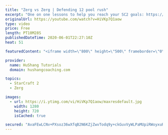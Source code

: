 ```yaml
---
title: "Zerg vs Zerg | Defending 12 pool rush"
excerpt: "One on one lessons to help you reach your SC2 goals: https://www.hushangcoaching.com ------------------------------------------------------------------------------------------------------- In this guide we take a look at how to defend one of the most infamous \"zerg rushes\" in sc2: the 12 pool. This rush"
originalUrl: https://youtube.com/watch?v=HiVKp7Q1aow
type: video
price: Free
length: PT10M28S
publishedDateTime: 2020-06-01T22:27:10Z
heat: 51

featuredContent: "<iframe width=\"800\" height=\"500\" frameborder=\"0\" src=\"https://www.youtube.com/embed/HiVKp7Q1aow\" allow=\"accelerometer; autoplay; encrypted-media; gyroscope; picture-in-picture\" allowfullscreen></iframe>"

provider:
  name: HuShang Tutorials
  domain: hushangcoaching.com

topics:
  - StarCraft 2
  - Zerg

images:
  - url: https://i.ytimg.com/vi/HiVKp7Q1aow/maxresdefault.jpg
    width: 1280
    height: 720
    isCached: true

secured: "AvaFEwLCNv+PXsoz36wXfqB2N6KZjZwvTodq9y+ckGuvVyWLPaMUpiRWoyxuRc0sJ910D+ZTSiG1ObBScKBxJu0UnR2dpbOTlaO5IUQz2wBwuDirK1MSIoZ3RRNgT6YwJ3jbllboq3eduOZJqNMerJt4+C4oX9SDrHt+IQ289S4B1FdN9y7lDkw4Hcrl7aLK0OqFp6YAT/CCaIrlz1b1pCy3H6PMs6nJ7gFUIpFBrP+j4WRqC0AjAzZPsgS49fAzwrXsBWugnsB9EDacbQQuz853aQ4IHj3A8z7xFPT7CnqQ6Oaa8XlxE5QmwHhzOgA7gycXuXgYI01jLCOAU/sXFGiQ4fgntCtUBl7zKPrIKyACTSHxR+3ZCwfUnr0XkuyOK1ofSctFZRndqh2A4Sz4Kz0sv9ILiUUSiDt5e9vCg3U=;KUnGyb+E85gM9n2YNVLtBQ=="
---
```


